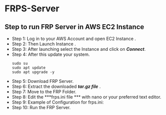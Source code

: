 # FRPS-Server
## Step to run FRP Server in AWS EC2 Instance
- Step 1: Log in to your AWS Account and open EC2 Instance .
- Step 2: Then Launch  Instance .
- Step 3: After launching select the Instance and click on ***Connect***.
- Step 4: After this update  your system.
     ```
     sudo su
     sudo apt update
     sudo apt upgrade -y
     ```
- Step 5: Download FRP Server.
- Step 6: Extract the downloaded ***tar.gz file*** .
- Step 7: Move to the FRP Folder.
- Step 8: Edit the ***frps.ini file *** with nano or your preferred text editor.
- Step 9: Example  of Configuration for frps.ini:
- Step 10: Run the FRP Server.
  
    
